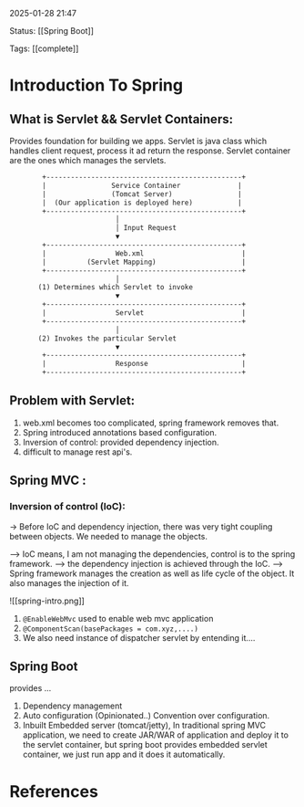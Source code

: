 2025-01-28 21:47

Status: [[Spring Boot]]

Tags: [[complete]]


# Introduction To Spring



## What is Servlet && Servlet Containers: 
Provides foundation for building we apps.
Servlet is java class which handles client request, process it ad return the response.
Servlet container are the ones which manages the servlets.
```txt
	    +------------------------------------------------+
        |                Service Container              |
        |                (Tomcat Server)                |
        |  (Our application is deployed here)           |
        +------------------------------------------------+
                          │
                          │ Input Request
                          ▼
        +------------------------------------------------+
        |                 Web.xml                        |
        |          (Servlet Mapping)                     |
        +------------------------------------------------+
                          │
       (1) Determines which Servlet to invoke
                          ▼
        +------------------------------------------------+
        |                 Servlet                        |
        +------------------------------------------------+
                          │
       (2) Invokes the particular Servlet
                          ▼
        +------------------------------------------------+
        |                 Response                       |
        +------------------------------------------------+
```



## Problem with Servlet:
1. web.xml becomes too complicated, spring framework removes that.
2. Spring introduced annotations based configuration.
3. Inversion of control: provided dependency injection.
4. difficult to manage rest api's.


## Spring MVC : 
### Inversion of control (IoC):
-> Before IoC and dependency injection, there was very tight coupling between objects. We needed to manage the objects.

--> IoC means, I am not managing the dependencies, control is to the spring framework.
--> the dependency injection is achieved through the IoC.
--> Spring framework manages the creation as well as life cycle of the object. It also manages the injection of it.


![[spring-intro.png]]

1. `@EnableWebMvc` used to enable web mvc application
2. `@ComponentScan(basePackages = com.xyz,....)` 
3. We also need instance of dispatcher servlet by entending it....


## Spring Boot 
provides ...
1. Dependency management 
2. Auto configuration (Opinionated..) Convention over configuration.
3. Inbuilt Embedded server (tomcat/jetty), In traditional spring MVC application, we need to create JAR/WAR of application and deploy it to the servlet container, but spring boot provides embedded servlet container, we just run app and it does it automatically.

# References
